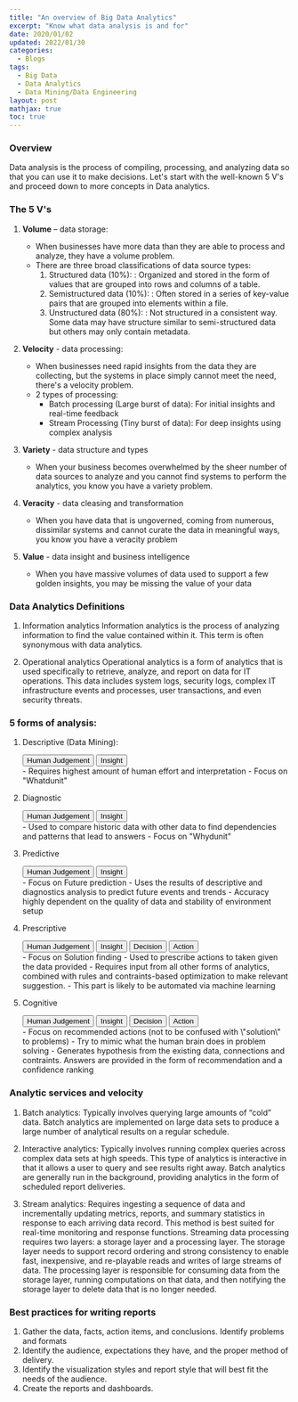 ```yaml
---
title: "An overview of Big Data Analytics"
excerpt: "Know what data analysis is and for"
date: 2020/01/02
updated: 2022/01/30
categories:
  - Blogs
tags: 
  - Big Data
  - Data Analytics
  - Data Mining/Data Engineering
layout: post
mathjax: true
toc: true
---
```


### Overview
Data analysis is the process of compiling, processing, and analyzing data so that you can use it to make decisions. Let\'s start with the well-known 5 V\'s and proceed down to more concepts in Data analytics.

### The 5 V\'s
1. __Volume__ – data storage:
   - When businesses have more data than they are able to process and analyze, they have a volume problem.
   - There are three broad classifications of data source types:
      1. Structured data (10%): 
         : Organized and stored in the form of values that are grouped into rows and columns of a table.
      2. Semistructured data (10%): 
         : Often stored in a series of key-value pairs that are grouped into elements within a file.
      3. Unstructured data (80%): 
         : Not structured in a consistent way. Some data may have structure similar to semi-structured data but others may only contain metadata.
   

2. __Velocity__ - data processing:
   - When businesses need rapid insights from the data they are collecting, but the systems in place simply cannot meet the need, there\'s a velocity problem.
   - 2 types of processing:
      - Batch processing (Large burst of data): For initial insights and real-time feedback
      - Stream Processing (Tiny burst of data): For deep insights using complex analysis
      
3. __Variety__ - data structure and types
   - When your business becomes overwhelmed by the sheer number of data sources to analyze and you cannot find systems to perform the analytics, you know you have a variety problem.
   
4. __Veracity__ - data cleasing and transformation
   - When you have data that is ungoverned, coming from numerous, dissimilar systems and cannot curate the data in meaningful ways, you know you have a veracity problem
      
5. __Value__ - data insight and business intelligence
   - When you have massive volumes of data used to support a few golden insights, you may be missing the value of your data
		
	
### Data Analytics Definitions

1. Information analytics
   Information analytics is the process of analyzing information to find the value contained within it. This term is often synonymous with data analytics.
	

2. Operational analytics
   Operational analytics is a form of analytics that is used specifically to retrieve, analyze, and report on data for IT operations. This data includes system logs, security logs, complex IT infrastructure events and processes, user transactions, and even security threats.
	
	
### 5 forms of analysis:
1. Descriptive (Data Mining):
   <div class="buttons" style="padding-top:0">
   <button class="button is-small is-info is-light">Human Judgement</button>
   <button class="button  is-small is-info is-light">Insight</button>
   </div>
   - Requires highest amount of human effort and interpretation
   - Focus on "Whatdunit"
		
2. Diagnostic
	<div class="buttons" style="padding-top:0">
   <button class="button is-small is-info is-light">Human Judgement</button>
   <button class="button  is-small is-info is-light">Insight</button>
   </div>
   - Used to compare historic data with other data to find dependencies and patterns that lead to answers
   - Focus on "Whydunit"
		
3. Predictive
	<div class="buttons" style="padding-top:0">
   <button class="button is-small is-info is-light">Human Judgement</button>
   <button class="button  is-small is-info is-light">Insight</button>
   </div>
   - Focus on Future prediction
   - Uses the results of descriptive and diagnostics analysis to predict future events and trends
   - Accuracy highly dependent on the quality of data and stability of environment setup
		
4. Prescriptive
	<div class="buttons" style="padding-top:0">
   <button class="button is-small is-info is-light">Human Judgement</button>
   <button class="button  is-small is-info is-light">Insight</button>
   <button class="button  is-small is-info is-light">Decision</button>
   <button class="button  is-small is-info is-light">Action</button>
   </div>
   - Focus on Solution finding
   - Used to prescribe actions to taken given the data provided
   - Requires input from all other forms of analytics, combined with rules and contraints-based optimization to make relevant suggestion. 
   - This part is likely to be automated via machine learning
		
5. Cognitive
	<div class="buttons" style="padding-top:0">
   <button class="button is-small is-info is-light">Human Judgement</button>
   <button class="button  is-small is-info is-light">Insight</button>
   <button class="button  is-small is-info is-light">Decision</button>
   <button class="button  is-small is-info is-light">Action</button>
   </div>
   - Focus on recommended actions (not to be confused with \"solution\" to problems)
   - Try to mimic what the human brain does in problem solving
   - Generates hypothesis from the existing data, connections and contraints. Answers are provided in the form of recommendation and a confidence ranking
		
		
### Analytic services and velocity
1. Batch analytics:
	Typically involves querying large amounts of “cold” data. Batch analytics are implemented on large data sets to produce a large number of analytical results on a regular schedule.
	
2. Interactive analytics:
	Typically involves running complex queries across complex data sets at high speeds. This type of analytics is interactive in that it allows a user to query and see results right away. Batch analytics are generally run in the background, providing analytics in the form of scheduled report deliveries.
		
3. Stream analytics:
	Requires ingesting a sequence of data and incrementally updating metrics, reports, and summary statistics in response to each arriving data record. This method is best suited for real-time monitoring and response functions. Streaming data processing requires two layers: a storage layer and a processing layer. The storage layer needs to support record ordering and strong consistency to enable fast, inexpensive, and re-playable reads and writes of large streams of data. The processing layer is responsible for consuming data from the storage layer, running computations on that data, and then notifying the storage layer to delete data that is no longer needed. 
		
### Best practices for writing reports
1. Gather the data, facts, action items, and conclusions. Identify problems and formats
2. Identify the audience, expectations they have, and the proper method of delivery.
3. Identify the visualization styles and report style that will best fit the needs of the audience.
4. Create the reports and dashboards.